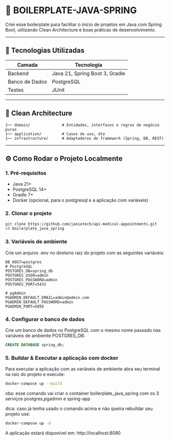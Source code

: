 # 📁 BOILERPLATE-JAVA-SPRING

Criei esse boilerplate para facilitar o início de projetos em Java com Spring Boot, utilizando Clean Architecture e boas práticas de desenvolvimento.

---

## 🧠 Tecnologias Utilizadas

| Camada         | Tecnologia        |
|----------------|-------------------|
| Backend        | Java 21, Spring Boot 3, Gradle |
| Banco de Dados | PostgreSQL        |
| Testes         | JUnit |

---

## 🧱 Clean Architecture

```
├── domain/              # Entidades, interfaces e regras de negócio puras
├── application/         # Casos de uso, dto
├── infrastructure/      # Adaptadores de framework (Spring, DB, REST)
```
---

## ⚙️ Como Rodar o Projeto Localmente

### 1. Pré-requisitos

- Java 21+
- PostgreSQL 14+
- Gradle 7+
- Docker (opcional, para o postgresql e a aplicação com variáveis)

### 2. Clonar o projeto

```bash
git clone https://github.com/janiotech/api-medical-appointments.git
cd boilerplate_java_spring
```

### 3. Variáveis de ambiente

Crie um arquivo .env no diretorio raiz do projeto com as seguintes variáveis:
```env
DB_HOST=postgres
# PostgreSQL
POSTGRES_DB=spring_db
POSTGRES_USER=admin
POSTGRES_PASSWORD=admin
POSTGRES_PORT=5432

# pgAdmin
PGADMIN_DEFAULT_EMAIL=admin@admin.com
PGADMIN_DEFAULT_PASSWORD=admin
PGADMIN_PORT=5050
```

### 4. Configurar o banco de dados

Crie um banco de dados no PostgreSQL com o mesmo nome passado nas variáveis de ambiente POSTGRES_DB:
```sql
CREATE DATABASE spring_db;
```

### 5. Buildar & Executar a aplicação com docker

Para executar a aplicação com as variáveis de ambiente abra seu terminal na raiz do projeto e execute:
```bash
docker-compose up --build
```
obs: esse comando vai criar o container boilerplate_java_spring com os 3 serviços postgres,pgadmin e spring-app


dica: caso já tenha usado o comando acima e não queira rebuildar seu projeto use:
```bash
docker-compose up -d
```

A aplicação estará disponível em: http://localhost:8080


